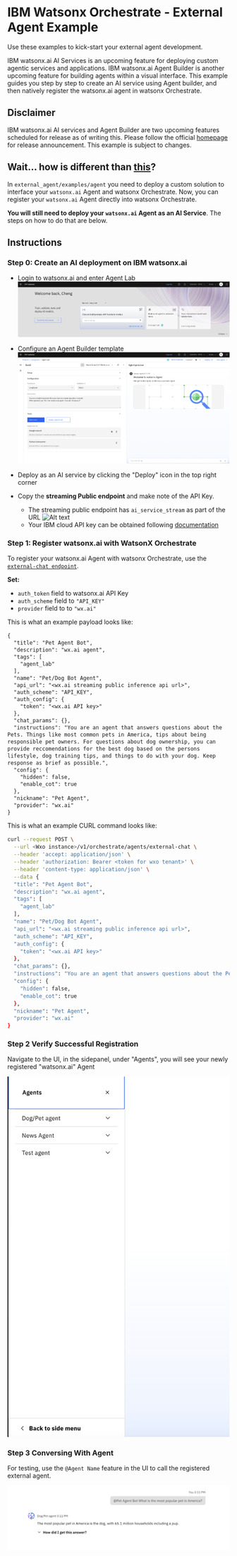 # IBM Watsonx Orchestrate - External Agent Example

Use these examples to kick-start your external agent development.

IBM watsonx.ai AI Services is an upcoming feature for deploying custom agentic services and applications. IBM watsonx.ai Agent Builder is another upcoming feature for building agents within a visual interface. This example guides you step by step to create an AI service using Agent builder, and then natively register the watsonx.ai agent in watsonx Orchestrate.

## Disclaimer

IBM watsonx.ai AI services and Agent Builder are two upcoming features scheduled for release as of writing this. Please follow the official [homepage](https://www.ibm.com/products/watsonx-ai/ai-agent-development) for release announcement. This example is subject to changes.

## Wait... how is different than [this](https://github.com/watson-developer-cloud/watsonx-orchestrate-developer-toolkit/blob/main/external_agent/examples/agent_builder/README.md)?

In `external_agent/examples/agent` you need to deploy a custom solution to interface your `watsonx.ai` Agent and watsonx Orchestrate. Now, you can register your `watsonx.ai` Agent directly into watsonx Orchestrate.

**You will still need to deploy your `watsonx.ai` Agent as an AI Service**. The steps on how to do that are below.


## Instructions

### Step 0: Create an AI deployment on IBM watsonx.ai

- Login to watsonx.ai and enter Agent Lab
![Alt text](../agent_builder/assets/wxai_home.png "Agent Lab in watsonx.ai home page")
- Configure an Agent Builder template
![Alt text](../agent_builder/assets/agent-builder.png "Example of Agent Builder template configuration")
- Deploy as an AI service by clicking the "Deploy" icon in the top right corner

- Copy the **streaming Public endpoint** and make note of the API Key.
  - The streaming public endpoint has `ai_service_stream` as part of the URL
![Alt text](../agent_builder/assets/deployment_id.png "Example of endpoints")
  - Your IBM cloud API key can be obtained following [documentation](https://cloud.ibm.com/docs/account?topic=account-userapikey&interface=ui)

### Step 1: Register watsonx.ai with WatsonX Orchestrate
To register your watsonx.ai Agent with watsonx Orchestrate, use the [`external-chat endpoint`](https://developer.ibm.com/apis/catalog/watsonorchestrate--custom-assistants/api/API--watsonorchestrate--ibm-watsonx-orchestrate-api#Register_an_external_chat_completions_agent__agents_external_chat_post).

**Set: <br>**
- `auth_token` field to watsonx.ai API Key
- `auth_scheme` field to `"API_KEY"`
- `provider` field to to `"wx.ai"`

This is what an example payload looks like:
```
{
  "title": "Pet Agent Bot",
  "description": "wx.ai agent",
  "tags": [
    "agent_lab"
  ],
  "name": "Pet/Dog Bot Agent",
  "api_url": "<wx.ai streaming public inference api url>",
  "auth_scheme": "API_KEY",
  "auth_config": {
    "token": "<wx.ai API key>"
  },
  "chat_params": {},
  "instructions": "You are an agent that answers questions about the Pets. Things like most common pets in America, tips about being responsible pet owners. For questions about dog ownership, you can provide reccomendations for the best dog based on the persons lifestyle, dog training tips, and things to do with your dog. Keep response as brief as possible.",
  "config": {
    "hidden": false,
    "enable_cot": true
  },
  "nickname": "Pet Agent",
  "provider": "wx.ai"
}
```

This is what an example CURL command looks like:
```bash
curl --request POST \
  --url <Wxo instance>/v1/orchestrate/agents/external-chat \
  --header 'accept: application/json' \
  --header 'authorization: Bearer <token for wxo tenant>' \
  --header 'content-type: application/json' \
  --data {
  "title": "Pet Agent Bot",
  "description": "wx.ai agent",
  "tags": [
    "agent_lab"
  ],
  "name": "Pet/Dog Bot Agent",
  "api_url": "<wx.ai streaming public inference api url>",
  "auth_scheme": "API_KEY",
  "auth_config": {
    "token": "<wx.ai API key>"
  },
  "chat_params": {},
  "instructions": "You are an agent that answers questions about the Pets. Things like most common pets in America, tips about being responsible pet owners. For questions about dog ownership, you can provide reccomendations for the best dog based on the persons lifestyle, dog training tips, and things to do with your dog. Keep response as brief as possible.",
  "config": {
    "hidden": false,
    "enable_cot": true
  },
  "nickname": "Pet Agent",
  "provider": "wx.ai"
}
```

### Step 2 Verify Successful Registration
Navigate to the UI, in the sidepanel, under "Agents", you will see your newly registered "watsonx.ai" Agent

![Alt text](./assets/registered_agent.png "Succesful Registered Agent")

### Step 3 Conversing With Agent

For testing, use the `@Agent Name` feature in the UI to call the registered external agent.

![Alt text](./assets/call_agent_directly.png "Succesful Registered Agent")

